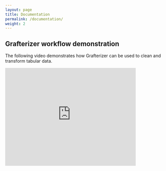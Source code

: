 ```yaml
---
layout: page
title: Documentation
permalink: /documentation/
weight: 2
---
```


## Grafterizer workflow demonstration

The following video demonstrates how Grafterizer can be used to clean and transform tabular data.

<iframe width="420" height="315" src="https://www.youtube.com/embed/PMim5BNqUag" frameborder="0" allowfullscreen></iframe>
